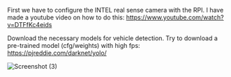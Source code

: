 First we have to configure the INTEL real sense camera with the RPI. I have made a youtube video on how to do this:
https://www.youtube.com/watch?v=DTFfKc4eids



Download the necessary models for vehicle detection. Try to download a pre-trained model (cfg/weights) with high fps: https://pjreddie.com/darknet/yolo/


![Screenshot (3)](https://user-images.githubusercontent.com/86638178/132141586-190c35be-9a6f-4409-96c3-5584ea224063.png)

